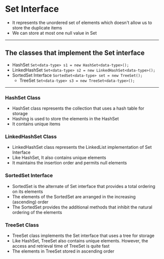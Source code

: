 # Set Interface 
- It represents the unordered set of elements which doesn't allow us to store the duplicate items
- We can store at most one null value in Set

---

## The classes that implement the Set interface
- HashSet `Set<data-type> s1 = new HashSet<data-type>();`
- LinkedHashSet `Set<data-type> s2 = new LinkedHashSet<data-type>();`
- SortedSet Interface `SortedSet<data-type> set = new TreeSet();`
    - TreeSet `Set<data-type> s3 = new TreeSet<data-type>();`

---

### HashSet Class
- HashSet class represents the collection that uses a hash table for storage 
- Hashing is used to store the elements in the HashSet 
- It contains unique items

### LinkedHashSet Class
- LinkedHashSet class represents the LinkedList implementation of Set Interface
- Like HashSet, It also contains unique elements
- It maintains the insertion order and permits null elements

### SortedSet Interface
- SortedSet is the alternate of Set interface that provides a total ordering on its elements
- The elements of the SortedSet are arranged in the increasing (ascending) order
- The SortedSet provides the additional methods that inhibit the natural ordering of the elements
  

### TreeSet Class
- TreeSet class implements the Set interface that uses a tree for storage
- Like HashSet, TreeSet also contains unique elements. However, the access and retrieval time of TreeSet is quite fast 
- The elements in TreeSet stored in ascending order
  




